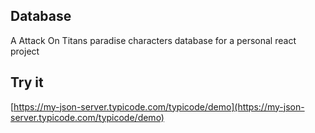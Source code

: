 ## Database
A Attack On Titans paradise characters database for a personal react project

## Try it

[https://my-json-server.typicode.com/typicode/demo](https://my-json-server.typicode.com/typicode/demo)
